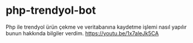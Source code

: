 # php-trendyol-bot
Php ile trendyol ürün çekme ve veritabanına kaydetme işlemi nasıl yapılır bunun hakkında bilgiler verdim.
https://youtu.be/1x7aleJk5CA

